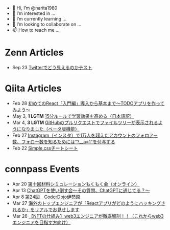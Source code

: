 - 👋 Hi, I’m @narita1980
- 👀 I’m interested in ...
- 🌱 I’m currently learning ...
- 💞️ I’m looking to collaborate on ...
- 📫 How to reach me ...

# Zenn Articles

<!-- profile updater begin: zenn -->
- Sep 23 [Twitterでどう見えるのかテスト](https://zenn.dev/narita1980/articles/cbb21f8d7f785752d6ac)
<!-- profile updater end: zenn -->

# Qiita Articles

<!-- profile updater begin: qiita -->
- Feb 28 [初めてのReact「入門編」導入から基本まで〜TODOアプリを作ってみよう〜](https://qiita.com/narita1980/items/49df43425ba2400bd0c2)
- May 3, **1 LGTM** [15分ルールで学習効果を高める（日本語訳）](https://qiita.com/narita1980/items/d0ad5246344fc6e4380f)
- Mar 4, **3 LGTM** [GitHubのプルリクエストでファイルツリーが表示されるようになりました（ベータ版機能）](https://qiita.com/narita1980/items/bee2c5232342a51e0415)
- Feb 27 [Instagram（インスタ）で1万人を超えたアカウントのフォロアー数、フォロー数を知るためには"?__a=1"を付与する](https://qiita.com/narita1980/items/630b7014fa893461b991)
- Feb 22 [Simple.cssチートシート](https://qiita.com/narita1980/items/fd2ccf0e91944aab9fd5)
<!-- profile updater end: qiita -->

# connpass Events

<!-- profile updater begin: connpass -->
- Apr 20 [第十回材料シミュレーションもくもく会（オンライン）](https://m3aterial.connpass.com/event/278311/)
- Apr 13 [ChatGPTを使い倒す会〜その質問、ChatGPTに通じてる？〜](https://bridgespace.connpass.com/event/278320/)
- Apr 8 [第24回　CoderDojo伊勢原](https://coderdojo-isehara.connpass.com/event/277450/)
- Mar 27 [海外のトップエンジニアが「Reactアプリがどのようにハッキングされるか」をリアルでお見せします](https://divx.connpass.com/event/278139/)
- Mar 26 [【NFTの仕組み】web3エンジニアが徹底解剖！！（これからweb3エンジニアを目指す方向け）](https://ruck-study.connpass.com/event/278153/)
<!-- profile updater end: connpass -->

<!---
narita1980/narita1980 is a ✨ special ✨ repository because its `README.md` (this file) appears on your GitHub profile.
You can click the Preview link to take a look at your changes.
--->
